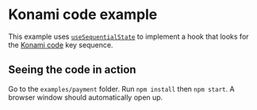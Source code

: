# Konami code example

This example uses [`useSequentialState`](../../doc/useSequentialState) to implement a hook that looks for
the [Konami code](https://en.wikipedia.org/wiki/Konami_Code) key sequence.

## Seeing the code in action

Go to the `examples/payment` folder. Run `npm install` then `npm start`. A browser window should automatically
open up.
